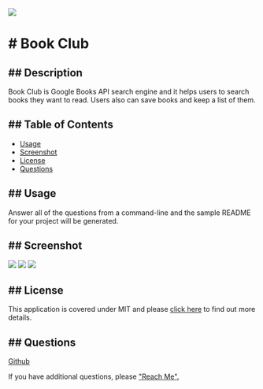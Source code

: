 <span>
    <img src="https://img.shields.io/badge/License-MIT-blue.svg">
    </span>
<h1># Book Club</h1> 
<h2>## Description</h2>
    <p>Book Club is Google Books API search engine and it helps users to search books they want to read. Users also can save books and keep a list of them. </p>
<h2>## Table of Contents</h2>
    <ul>
        <li><a href="#usage">Usage</a></li>
        <li><a href="#screenshot">Screenshot</a></li>
        <li><a href="#license">License</a></li>
        <li><a href="#questions">Questions</a></li>
    </ul>
<h2 id="usage">## Usage</h2>
    <p>Answer all of the questions from a command-line and the sample README for your project will be generated.</p>
<h2 id="screenshot">## Screenshot</h2>
    <img src='../client/src/assets/main.png'/>
    <img src='../client/src/assets/saved-books.png'/>
    <img src='../client/src/assets/search-result.png'/>
<h2 id="license">## License</h2>
    <p>
      This application is covered under MIT and please <a href="https://choosealicense.com/licenses/">click here</a> to find out more details.
    </p>
<h2 id="questions">## Questions</h2>
    <p><a href="https://github.com/khklee">Github</a></p>
    <p>If you have additional questions, please <a href="mailto: amorfati38@gmail.com">"Reach Me".</a><p>            
  